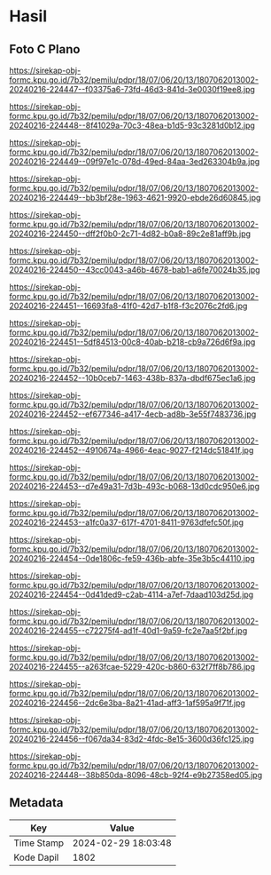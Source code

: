 # Hasil

## Foto C Plano

https://sirekap-obj-formc.kpu.go.id/7b32/pemilu/pdpr/18/07/06/20/13/1807062013002-20240216-224447--f03375a6-73fd-46d3-841d-3e0030f19ee8.jpg

https://sirekap-obj-formc.kpu.go.id/7b32/pemilu/pdpr/18/07/06/20/13/1807062013002-20240216-224448--8f41029a-70c3-48ea-b1d5-93c3281d0b12.jpg

https://sirekap-obj-formc.kpu.go.id/7b32/pemilu/pdpr/18/07/06/20/13/1807062013002-20240216-224449--09f97e1c-078d-49ed-84aa-3ed263304b9a.jpg

https://sirekap-obj-formc.kpu.go.id/7b32/pemilu/pdpr/18/07/06/20/13/1807062013002-20240216-224449--bb3bf28e-1963-4621-9920-ebde26d60845.jpg

https://sirekap-obj-formc.kpu.go.id/7b32/pemilu/pdpr/18/07/06/20/13/1807062013002-20240216-224450--dff2f0b0-2c71-4d82-b0a8-89c2e81aff9b.jpg

https://sirekap-obj-formc.kpu.go.id/7b32/pemilu/pdpr/18/07/06/20/13/1807062013002-20240216-224450--43cc0043-a46b-4678-bab1-a6fe70024b35.jpg

https://sirekap-obj-formc.kpu.go.id/7b32/pemilu/pdpr/18/07/06/20/13/1807062013002-20240216-224451--16693fa8-41f0-42d7-b1f8-f3c2076c2fd6.jpg

https://sirekap-obj-formc.kpu.go.id/7b32/pemilu/pdpr/18/07/06/20/13/1807062013002-20240216-224451--5df84513-00c8-40ab-b218-cb9a726d6f9a.jpg

https://sirekap-obj-formc.kpu.go.id/7b32/pemilu/pdpr/18/07/06/20/13/1807062013002-20240216-224452--10b0ceb7-1463-438b-837a-dbdf675ec1a6.jpg

https://sirekap-obj-formc.kpu.go.id/7b32/pemilu/pdpr/18/07/06/20/13/1807062013002-20240216-224452--ef677346-a417-4ecb-ad8b-3e55f7483736.jpg

https://sirekap-obj-formc.kpu.go.id/7b32/pemilu/pdpr/18/07/06/20/13/1807062013002-20240216-224452--4910674a-4966-4eac-9027-f214dc51841f.jpg

https://sirekap-obj-formc.kpu.go.id/7b32/pemilu/pdpr/18/07/06/20/13/1807062013002-20240216-224453--d7e49a31-7d3b-493c-b068-13d0cdc950e6.jpg

https://sirekap-obj-formc.kpu.go.id/7b32/pemilu/pdpr/18/07/06/20/13/1807062013002-20240216-224453--a1fc0a37-617f-4701-8411-9763dfefc50f.jpg

https://sirekap-obj-formc.kpu.go.id/7b32/pemilu/pdpr/18/07/06/20/13/1807062013002-20240216-224454--0de1806c-fe59-436b-abfe-35e3b5c44110.jpg

https://sirekap-obj-formc.kpu.go.id/7b32/pemilu/pdpr/18/07/06/20/13/1807062013002-20240216-224454--0d41ded9-c2ab-4114-a7ef-7daad103d25d.jpg

https://sirekap-obj-formc.kpu.go.id/7b32/pemilu/pdpr/18/07/06/20/13/1807062013002-20240216-224455--c72275f4-ad1f-40d1-9a59-fc2e7aa5f2bf.jpg

https://sirekap-obj-formc.kpu.go.id/7b32/pemilu/pdpr/18/07/06/20/13/1807062013002-20240216-224455--a263fcae-5229-420c-b860-632f7ff8b786.jpg

https://sirekap-obj-formc.kpu.go.id/7b32/pemilu/pdpr/18/07/06/20/13/1807062013002-20240216-224456--2dc6e3ba-8a21-41ad-aff3-1af595a9f71f.jpg

https://sirekap-obj-formc.kpu.go.id/7b32/pemilu/pdpr/18/07/06/20/13/1807062013002-20240216-224456--f067da34-83d2-4fdc-8e15-3600d36fc125.jpg

https://sirekap-obj-formc.kpu.go.id/7b32/pemilu/pdpr/18/07/06/20/13/1807062013002-20240216-224448--38b850da-8096-48cb-92f4-e9b27358ed05.jpg


## Metadata

| Key        | Value               |
| ---------- | ------------------- |
| Time Stamp | 2024-02-29 18:03:48 |
| Kode Dapil | 1802                |



